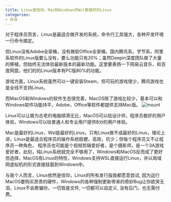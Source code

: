 ```yaml
---
title: Linux是信仰，Mac和Windows的Wsl都是好的Linux
categories:
- 杂谈
---
```




对于程序员而言，Linux是最适合做开发的系统，命令行工具强大，各种开发环境一行命令搞定。

但Linux没有Adobe全家桶，没有微软Office全家桶，国内腾讯系，字节系，阿里系软件的Linux版要么没有，要么功能只有20%；虽然Deepin深度团队做了大量的移植，但始终无法体验最新版本的最新功能。这里要表扬一下网易云音乐，和百度网盘，他们的的Linux版本有PC版80%的功能。

游戏方面，Linux系统虽然可以一键安装Steam，但可玩的游戏很少，腾讯游戏也是全线不支持Linux。

而MacOS和Windows的软件生态很完善，MacOS除了游戏比较少，基本可以和Windows软件功能持平，Adobe，Office等软件都提供支持Mac版。
![mount](https://cdn.fangyuanxiaozhan.com/assets/1623325037340Xr14Bt0w.png)


Linux可以让极为古老的电脑顺滑无比，MacOS可以给设计师，程序员极好的用户体验，Windows可以给普通人和专业用户提供8分的用户体验。

Mac是最好的Linux，Wsl是最好的Linux，只有Linux做不成最好的Linux，理论上讲，Linux是最适合程序员的操作系统稳健，高效，坑少；但每个程序员又不止程序员一种角色， 程序员也可能是个视频剪辑爱好者，是个摄影师，是一个3A游戏爱好者，此刻，纯Linux系统就完全不够用了，Windows和MacOS反而成了更好但选择，MacOS有Linux的特性，Windows支持WSL直接运行Linux，并以局域网虚拟机的形式直接挂载到Windows中。

与我个人而言，Linux依然是信仰，Linux的所有发行版我都愿意尝试, 因为运行MacOS要购买昂贵的硬件，Windows的各种强制更新带来的奇妙Bug让你欲哭无泪，Linux不会欺骗你，一切皆是文件, 一切都可以自定义, 没有后门，也无需付费。







